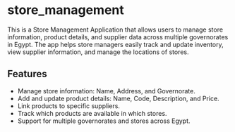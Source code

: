 # store_management
This is a Store Management Application that allows users to manage store information, product details, and supplier data across multiple governorates in Egypt. The app helps store managers easily track and update inventory, view supplier information, and manage the locations of stores.
## Features
- Manage store information: Name, Address, and Governorate.
- Add and update product details: Name, Code, Description, and Price.
- Link products to specific suppliers.
- Track which products are available in which stores.
- Support for multiple governorates and stores across Egypt.

